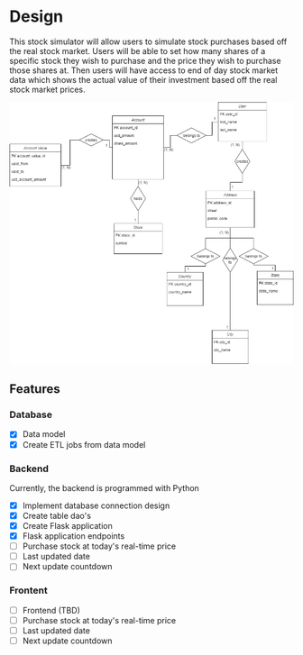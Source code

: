 # Design
This stock simulator will allow users to simulate stock purchases based off the real stock market. 
Users will be able to set how many shares of a specific stock they wish to purchase and the price they wish to purchase those shares at.
Then users will have access to end of day stock market data which shows the actual value of their investment based off the real stock market prices.

![](./assets/data_model.png)  

## Features
### Database
- [x] Data model
- [x] Create ETL jobs from data model

### Backend
Currently, the backend is programmed with Python

- [x] Implement database connection design
- [x] Create table dao's
- [x] Create Flask application
- [x] Flask application endpoints
- [ ] Purchase stock at today's real-time price
- [ ] Last updated date
- [ ] Next update countdown

### Frontent
- [ ] Frontend (TBD)
- [ ] Purchase stock at today's real-time price
- [ ] Last updated date
- [ ] Next update countdown